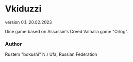 # Vkiduzzi
version 0.1. 20.02.2023

Dice game based on Assassin's Creed Valhalla game "Orlog".


### Author
Rustem "bokushi" N./
Ufa, Russian Federation
